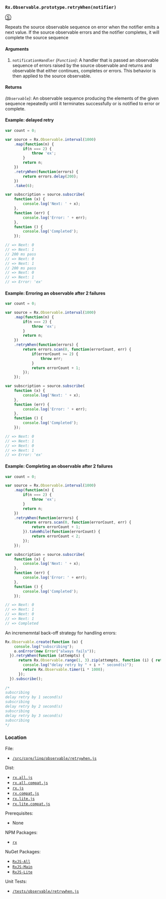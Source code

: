 ### `Rx.Observable.prototype.retryWhen(notifier)`
[&#x24C8;](https://github.com/Reactive-Extensions/RxJS/blob/master/src/core/linq/observable/retrywhen.js "View in source")

Repeats the source observable sequence on error when the notifier emits a next value. If the source observable errors and the notifier completes, it will complete the source sequence

#### Arguments
1. `notificationHandler` *(`Function`)*: A handler that is passed an observable sequence of errors raised by the source observable and returns
and observable that either continues, completes or errors. This behavior is then applied to the source observable.

#### Returns
*(`Observable`)*: An observable sequence producing the elements of the given sequence repeatedly until it terminates successfully or is notified to error or complete.

#### Example: delayed retry
```js
var count = 0;

var source = Rx.Observable.interval(1000)
    .map(function(n) {
        if(n === 2) {
            throw 'ex';
        }
        return n;
    })
    .retryWhen(function(errors) {
        return errors.delay(200);
    })
    .take(6);

var subscription = source.subscribe(
    function (x) {
        console.log('Next: ' + x);
    },
    function (err) {
        console.log('Error: ' + err);
    },
    function () {
        console.log('Completed');
    });

// => Next: 0
// => Next: 1
// 200 ms pass
// => Next: 0
// => Next: 1
// 200 ms pass
// => Next: 0
// => Next: 1
// => Error: 'ex'
```

#### Example: Erroring an observable after 2 failures
```js
var count = 0;

var source = Rx.Observable.interval(1000)
    .map(function(n) {
        if(n === 2) {
            throw 'ex';
        }
        return n;
    })
    .retryWhen(function(errors) {
        return errors.scan(0, function(errorCount, err) {
            if(errorCount >= 2) {
                throw err;
            }
            return errorCount + 1;
        });
    });

var subscription = source.subscribe(
    function (x) {
        console.log('Next: ' + x);
    },
    function (err) {
        console.log('Error: ' + err);
    },
    function () {
        console.log('Completed');
    });

// => Next: 0
// => Next: 1
// => Next: 0
// => Next: 1
// => Error: 'ex'
```

#### Example: Completing an observable after 2 failures
```js
var count = 0;

var source = Rx.Observable.interval(1000)
    .map(function(n) {
        if(n === 2) {
            throw 'ex';
        }
        return n;
    })
    .retryWhen(function(errors) {
        return errors.scan(0, function(errorCount, err) {
            return errorCount + 1;
        }).takeWhile(function(errorCount) {
            return errorCount < 2;
        });
    });

var subscription = source.subscribe(
    function (x) {
        console.log('Next: ' + x);
    },
    function (err) {
        console.log('Error: ' + err);
    },
    function () {
        console.log('Completed');
    });

// => Next: 0
// => Next: 1
// => Next: 0
// => Next: 1
// => Completed
```

An incrememntal back-off strategy for handling errors:
```js
Rx.Observable.create(function (o) {
    console.log("subscribing");
    o.onError(new Error("always fails"));
  }).retryWhen(function (attempts) {
      return Rx.Observable.range(1, 3).zip(attempts, function (i) { return i; }).flatMap(function (i) {
        console.log("delay retry by " + i + " second(s)");
        return Rx.Observable.timer(i * 1000);
      });
  }).subscribe();
  
/*
subscribing
delay retry by 1 second(s)
subscribing
delay retry by 2 second(s)
subscribing
delay retry by 3 second(s)
subscribing
*/
```

### Location

File:
- [`/src/core/linq/observable/retrywhen.js`](https://github.com/Reactive-Extensions/RxJS/blob/master/src/core/linq/observable/retrywhen.js)

Dist:
- [`rx.all.js`](https://github.com/Reactive-Extensions/RxJS/blob/master/dist/rx.all.js)
- [`rx.all.compat.js`](https://github.com/Reactive-Extensions/RxJS/blob/master/dist/rx.all.compat.js)
- [`rx.js`](https://github.com/Reactive-Extensions/RxJS/blob/master/dist/rx.js)
- [`rx.compat.js`](https://github.com/Reactive-Extensions/RxJS/blob/master/dist/rx.compat.js)
- [`rx.lite.js`](https://github.com/Reactive-Extensions/RxJS/blob/master/dist/rx.lite.js)
- [`rx.lite.compat.js`](https://github.com/Reactive-Extensions/RxJS/blob/master/dist/rx.lite.compat.js)

Prerequisites:
- None

NPM Packages:
- [`rx`](https://www.npmjs.org/package/rx)

NuGet Packages:
- [`RxJS-All`](http://www.nuget.org/packages/RxJS-All/)
- [`RxJS-Main`](http://www.nuget.org/packages/RxJS-Main/)
- [`RxJS-Lite`](http://www.nuget.org/packages/RxJS-Lite/)

Unit Tests:
- [`/tests/observable/retrywhen.js`](https://github.com/Reactive-Extensions/RxJS/blob/master/tests/observable/retrywhen.js)
